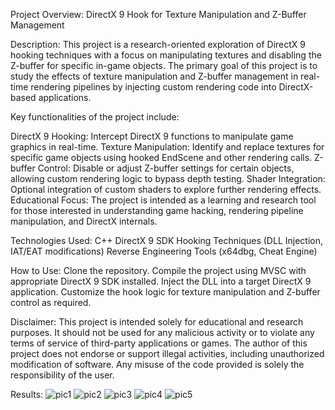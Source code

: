 Project Overview: DirectX 9 Hook for Texture Manipulation and Z-Buffer Management

Description: This project is a research-oriented exploration of DirectX 9 hooking techniques with a focus on manipulating textures and disabling the Z-buffer for specific in-game objects. The primary goal of this project is to study the effects of texture manipulation and Z-buffer management in real-time rendering pipelines by injecting custom rendering code into DirectX-based applications.

Key functionalities of the project include:

DirectX 9 Hooking: Intercept DirectX 9 functions to manipulate game graphics in real-time.
Texture Manipulation: Identify and replace textures for specific game objects using hooked EndScene and other rendering calls.
Z-buffer Control: Disable or adjust Z-buffer settings for certain objects, allowing custom rendering logic to bypass depth testing.
Shader Integration: Optional integration of custom shaders to explore further rendering effects.
Educational Focus: The project is intended as a learning and research tool for those interested in understanding game hacking, rendering pipeline manipulation, and DirectX internals.

Technologies Used:
C++
DirectX 9 SDK
Hooking Techniques (DLL Injection, IAT/EAT modifications)
Reverse Engineering Tools (x64dbg, Cheat Engine)

How to Use:
Clone the repository.
Compile the project using MVSC with appropriate DirectX 9 SDK installed.
Inject the DLL into a target DirectX 9 application.
Customize the hook logic for texture manipulation and Z-buffer control as required.

Disclaimer:
This project is intended solely for educational and research purposes. It should not be used for any malicious activity or to violate any terms of service of third-party applications or games. The author of this project does not endorse or support illegal activities, including unauthorized modification of software. Any misuse of the code provided is solely the responsibility of the user.

Results:
![pic1](https://github.com/user-attachments/assets/0395e883-f691-402b-8f71-6e96de1b3058)
![pic2](https://github.com/user-attachments/assets/8ad66f34-e5cf-4c2f-bdfc-a64e539ff4f4)
![pic3](https://github.com/user-attachments/assets/f4a7bc16-de86-4d85-ba3d-8a7bfcc41784)
![pic4](https://github.com/user-attachments/assets/79452718-1e14-4756-ad5e-8c3e7c98d968)
![pic5](https://github.com/user-attachments/assets/9956b6f7-5195-4ea9-b018-2b4e02d5b580)
